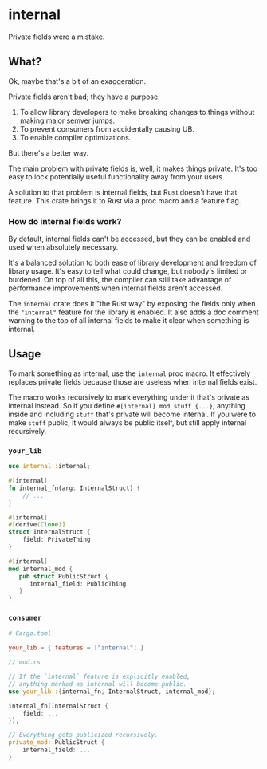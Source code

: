 # internal

Private fields were a mistake.

## What?

Ok, maybe that's a bit of an exaggeration.

Private fields aren't bad; they have a purpose:

1. To allow library developers to make breaking changes to things without 
   making major [semver](https://semver.org/) jumps.
2. To prevent consumers from accidentally causing UB.
3. To enable compiler optimizations.

But there's a better way.

The main problem with private fields is, well, it makes things private. 
It's too easy to lock potentially useful functionality away from your users.

A solution to that problem is internal fields, but Rust doesn't have that 
feature. This crate brings it to Rust via a proc macro and a feature flag.

### How do internal fields work?

By default, internal fields can't be accessed, but they can be enabled and 
used when absolutely necessary.

It's a balanced solution to both ease of library development and freedom 
of library usage. It's easy to tell what could change, but nobody's 
limited or burdened. On top of all this, the compiler can still take 
advantage of performance improvements when internal fields aren't accessed.

The `internal` crate does it "the Rust way" by exposing the fields only 
when the `"internal"` feature for the library is enabled. It also adds a 
doc comment warning to the top of all internal fields to make it clear 
when something is internal.

## Usage

To mark something as internal, use the `internal` proc macro. It 
effectively replaces private fields because those are useless when 
internal fields exist.

The macro works recursively to mark everything under it that's private as 
internal instead. So if you define `#[internal] mod stuff {...}`, anything 
inside and including `stuff` that's private will become internal. If you 
were to make `stuff` public, it would always be public itself, but still 
apply internal recursively.

### `your_lib`

```rs
use internal::internal;

#[internal]
fn internal_fn(arg: InternalStruct) {
	// ...
}

#[internal]
#[derive(Clone)]
struct InternalStruct {
	field: PrivateThing
}

#[internal]
mod internal_mod {
   pub struct PublicStruct {
      internal_field: PublicThing
   }
}
```

### `consumer`

```toml
# Cargo.toml

your_lib = { features = ["internal"] }
```
```rs
// mod.rs

// If the `internal` feature is explicitly enabled,
// anything marked as internal will become public.
use your_lib::{internal_fn, InternalStruct, internal_mod};

internal_fn(InternalStruct {
	field: ...
});

// Everything gets publicized recursively.
private_mod::PublicStruct {
	internal_field: ...
}
```
